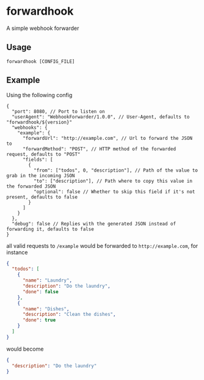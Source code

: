 # forwardhook

A simple webhook forwarder

## Usage

```
forwardhook [CONFIG_FILE]
```

## Example

Using the following config

```json5
{
  "port": 8080, // Port to listen on
  "userAgent": "WebhookForwarder/1.0.0", // User-Agent, defaults to "forwardhook/${version}"
  "webhooks": {
    "example": {
      "forwardUrl": "http://example.com", // Url to forward the JSON to
      "forwardMethod": "POST", // HTTP method of the forwarded request, defaults to "POST"
      "fields": [
        {
          "from": ["todos", 0, "description"], // Path of the value to grab in the incoming JSON
          "to": ["description"], // Path where to copy this value in the forwarded JSON
          "optional": false // Whether to skip this field if it's not present, defaults to false
        }
      ]
    }
  },
  "debug": false // Replies with the generated JSON instead of forwarding it, defaults to false
}
```

all valid requests to `/example` would be forwarded to `http://example.com`, for instance

```json
{
  "todos": [
    {
      "name": "Laundry",
      "description": "Do the laundry",
      "done": false
    },
    {
      "name": "Dishes",
      "description": "Clean the dishes",
      "done": true
    }
  ]
}
```

would become

```json
{
  "description": "Do the laundry"
}
```
